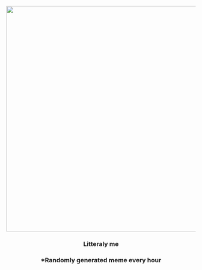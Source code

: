 <p align="center">
        <img src="https://i.redd.it/9u1mi5z9bx0a1.jpg" width="600" height="600">
        </p>
        <h3 align="center">Litteraly me</h3>
        <h3 align="center">*Randomly generated meme every hour</h3>
    